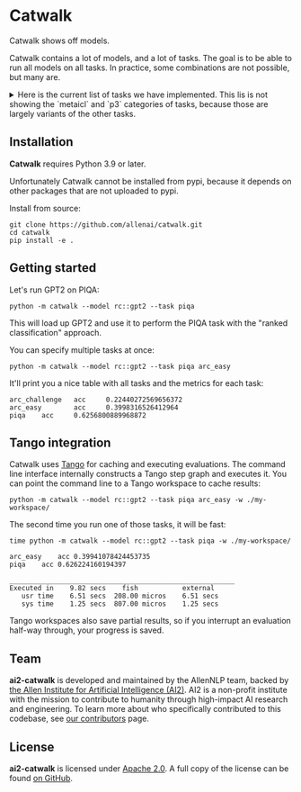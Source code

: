 # Catwalk

Catwalk shows off models.

Catwalk contains a lot of models, and a lot of tasks. The goal is to be able to run all models on all tasks. In
practice, some combinations are not possible, but many are.

<details>
<summary>Here is the current list of tasks we have implemented.
This lis is not showing the `metaicl` and `p3` categories of tasks, because those are
largely variants of the other tasks.
</summary>

```
wikitext
piqa
squad
squadshifts-reddit
squadshifts-amazon
squadshifts-nyt
squadshifts-new-wiki
mrqa::race
mrqa::newsqa
mrqa::triviaqa
mrqa::searchqa
mrqa::hotpotqa
mrqa::naturalquestions
mrqa::bioasq
mrqa::drop
mrqa::relationextraction
mrqa::textbookqa
mrqa::duorc.paraphraserc
squad2
rte
superglue::rte
cola
mnli
mnli_mismatched
mrpc
qnli
qqp
sst
wnli
boolq
cb
copa
multirc
wic
wsc
drop
lambada
lambada_cloze
lambada_mt_en
lambada_mt_fr
lambada_mt_de
lambada_mt_it
lambada_mt_es
prost
mc_taco
pubmedqa
sciq
qa4mre_2011
qa4mre_2012
qa4mre_2013
triviaqa
arc_easy
arc_challenge
logiqa
hellaswag
openbookqa
race
headqa_es
headqa_en
mathqa
webqs
wsc273
winogrande
anli_r1
anli_r2
anli_r3
ethics_cm
ethics_deontology
ethics_justice
ethics_utilitarianism_original
ethics_utilitarianism
ethics_virtue
truthfulqa_gen
mutual
mutual_plus
math_algebra
math_counting_and_prob
math_geometry
math_intermediate_algebra
math_num_theory
math_prealgebra
math_precalc
math_asdiv
arithmetic_2da
arithmetic_2ds
arithmetic_3da
arithmetic_3ds
arithmetic_4da
arithmetic_4ds
arithmetic_5da
arithmetic_5ds
arithmetic_2dm
arithmetic_1dc
anagrams1
anagrams2
cycle_letters
random_insertion
reversed_words
raft::ade_corpus_v2
raft::banking_77
raft::neurips_impact_statement_risks
raft::one_stop_english
raft::overruling
raft::semiconductor_org_types
raft::systematic_review_inclusion
raft::tai_safety_research
raft::terms_of_service
raft::tweet_eval_hate
raft::twitter_complaints
```
</details>

## Installation

<!-- start install -->

**Catwalk** requires Python 3.9 or later.

Unfortunately Catwalk cannot be installed from pypi, because it depends on other packages that are not uploaded to
pypi.

Install from source:
```shell
git clone https://github.com/allenai/catwalk.git
cd catwalk
pip install -e .
```

<!-- end install -->

## Getting started

Let's run GPT2 on PIQA:
```shell
python -m catwalk --model rc::gpt2 --task piqa
```

This will load up GPT2 and use it to perform the PIQA task with the "ranked classification" approach.

You can specify multiple tasks at once:
```shell
python -m catwalk --model rc::gpt2 --task piqa arc_easy
```

It'll print you a nice table with all tasks and the metrics for each task:
```text
arc_challenge   acc     0.22440272569656372
arc_easy        acc     0.3998316526412964
piqa    acc     0.6256800889968872
```

## Tango integration

Catwalk uses [Tango](https://github.com/allenai/tango) for caching and executing evaluations. The command line
interface internally constructs a Tango step graph and executes it. You can point the command line to a Tango
workspace to cache results:

```shell
python -m catwalk --model rc::gpt2 --task piqa arc_easy -w ./my-workspace/
```

The second time you run one of those tasks, it will be fast:
```shell
time python -m catwalk --model rc::gpt2 --task piqa -w ./my-workspace/
```

```text
arc_easy	acc	0.39941078424453735
piqa	acc	0.626224160194397

________________________________________________________
Executed in    9.82 secs    fish           external
   usr time    6.51 secs  208.00 micros    6.51 secs
   sys time    1.25 secs  807.00 micros    1.25 secs
```

Tango workspaces also save partial results, so if you interrupt an evaluation half-way through, your progress is
saved.

## Team

<!-- start team -->

**ai2-catwalk** is developed and maintained by the AllenNLP team, backed by [the Allen Institute for Artificial Intelligence (AI2)](https://allenai.org/).
AI2 is a non-profit institute with the mission to contribute to humanity through high-impact AI research and engineering.
To learn more about who specifically contributed to this codebase, see [our contributors](https://github.com/allenai/catwalk/graphs/contributors) page.

<!-- end team -->

## License

<!-- start license -->

**ai2-catwalk** is licensed under [Apache 2.0](https://www.apache.org/licenses/LICENSE-2.0).
A full copy of the license can be found [on GitHub](https://github.com/allenai/catwalk/blob/main/LICENSE).

<!-- end license -->
